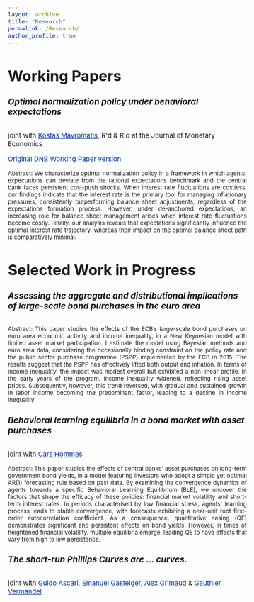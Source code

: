 ```yaml
---
layout: archive
title: "Research"
permalink: /Research/
author_profile: true
---
```

<style>
  body {
    font-size: 15px; /* Adjust body font size as needed */
  }
  h1, h2, h3, h4, h5, h6 {
    font-size: 19px; /* Adjust heading font sizes as needed */
  }
  .author__avatar {
    width: 100px; /* Adjust avatar size as needed */
    height: 100px; /* Adjust avatar size as needed */
  }
  a {
    color: #003399; /* This is a deeper blue color; adjust the hex value as needed */
  }

  a:hover {
    color: #002a80; /* This is even darker for when you hover over the link; adjust as needed */
  }
</style>

<h2 style="font-size: 2.2em;">Working Papers</h2>


##### Optimal normalization policy under behavioral expectations #####
joint with [Kostas Mavromatis](https://sites.google.com/site/konstantinossmavromatis/), R'd & R'd at the Journal of Monetary Economics

[Original DNB Working Paper version](https://www.dnb.nl/en/publications/research-publications/working-paper-2024/800-optimal-normalization-policy-under-behavioral-expectations/) 


<p style="text-align: justify">
<font size="2"> Abstract:  We characterize optimal normalization policy in a framework in which agents' expectations can deviate from the rational expectations benchmark and the central bank faces persistent cost-push shocks. When interest rate fluctuations are costless, our findings indicate that the interest rate is the primary tool for managing inflationary pressures, consistently outperforming balance sheet adjustments, regardless of the expectations formation process. However, under de-anchored expectations, an increasing role for balance sheet management arises when interest rate fluctuations become costly. Finally, our analysis reveals that expectations significantly influence the optimal interest rate trajectory, whereas their impact on the optimal balance sheet path is comparatively minimal. </font>
</p>

<h2 style="font-size: 2.2em;">Selected Work in Progress </h2> 

##### Assessing the aggregate and distributional implications of large-scale bond purchases in the euro area #####

<p style="text-align: justify">
<font size="2"> Abstract: This paper studies the effects of the ECB’s large-scale bond purchases on euro area economic activity and income inequality, in a New Keynesian model with limited asset market participation. I estimate the model using Bayesian methods and euro area data, considering the occasionally binding constraint on the policy rate and the public sector purchase programme (PSPP) implemented by the ECB in 2015. The results suggest that the PSPP has effectively lifted both output and inflation. In terms of income inequality, the impact was modest overall but exhibited a non-linear profile. In the early years of the program, income inequality widened, reflecting rising asset prices. Subsequently, however, this trend reversed, with gradual and sustained growth in labor income becoming the predominant factor, leading to a decline in income inequality. </font>
</p>

##### Behavioral learning equilibria in a bond market with asset purchases #####
joint with [Cars Hommes](https://www.uva.nl/en/profile/h/o/c.h.hommes/c.h.hommes.html)

<p style="text-align: justify">
<font size="2"> Abstract: This paper studies the effects of central banks' asset purchases on long-term government bond yields, in a model featuring investors who adopt a simple yet optimal AR(1) forecasting rule based on past data. By examining the convergence dynamics of agents towards a specific Behavioral Learning Equilibrium (BLE),  we uncover the factors that shape the efficacy of these policies:  financial market volatility and short-term interest rates. In periods characterised by low financial stress, agents' learning process leads to stable convergence, with forecasts exhibiting a near-unit root first-order autocorrelation coefficient. As a consequence, quantitative easing (QE) demonstrates significant and persistent effects on bond yields. However, in times of heightened financial volatility, multiple equilibria emerge, leading QE to have effects that vary from high to low persistence. </font>
</p>


##### The short-run Phillips Curves are ... curves.
joint with [Guido Ascari](https://sites.google.com/site/guidoascari/home), [Emanuel Gasteiger](https://www.urleiwand.com/), [Alex Grimaud](https://www.alexgrimaud.com/home) & [Gauthier Vermandel](https://vermandel.fr/)
